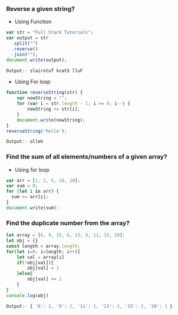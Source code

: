 ### Reverse a given string?
* Using Function
```javascript
var str = "Full Stack Tutorials";
var output = str
  .split("")
  .reverse()
  .join("");
document.write(output);

Output:- slairotuT kcatS lluF
```
* Using For loop
```javascript
function reverseString(str) {
    var newString = "";
    for (var i = str.length - 1; i >= 0; i--) {
        newString += str[i];
    }
    document.write(newString);
}
reverseString('hello');

Output:- olleh
```

### Find the sum of all elements/numbers of a given array?
* Using for loop
```javascript
var arr = [1, 2, 5, 10, 20];
var sum = 0;
for (let i in arr) {
  sum += arr[i];
}
document.write(sum);
```

### Find the duplicate number from the array?
```javascript
let array = [6, 9, 15, 6, 13, 9, 11, 15, 20];
let obj = {}
const length = array.length;
for(let i=0; i<length; i++){
    let val = array[i]
    if(!obj[val]){
        obj[val] = 1
    }else{
        obj[val] += 1
    }
}
console.log(obj)

Output:- { '6': 2, '9': 2, '11': 1, '13': 1, '15': 2, '20': 1 }
```
